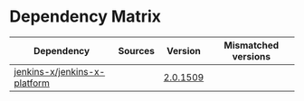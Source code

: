 # Dependency Matrix

Dependency | Sources | Version | Mismatched versions
---------- | ------- | ------- | -------------------
[jenkins-x/jenkins-x-platform](https://github.com/jenkins-x/jenkins-x-platform) |  | [2.0.1509](https://github.com/jenkins-x/jenkins-x-platform/releases/tag/v2.0.1509) | 
